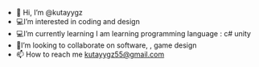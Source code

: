 - 👋 Hi, I’m @kutayygz
- 💻I’m interested in  coding and design
- 💻I’m currently learning I am learning programming language : c# unity 
- 👾I’m looking to collaborate on software,  , game design
- 📫 How to reach me kutayygz55@gmail.com 

<!---
kutayygz/kutayygz is a ✨ special ✨ repository because its `README.md` (this file) appears on your GitHub profile.
You can click the Preview link to take a look at your changes.
--->
